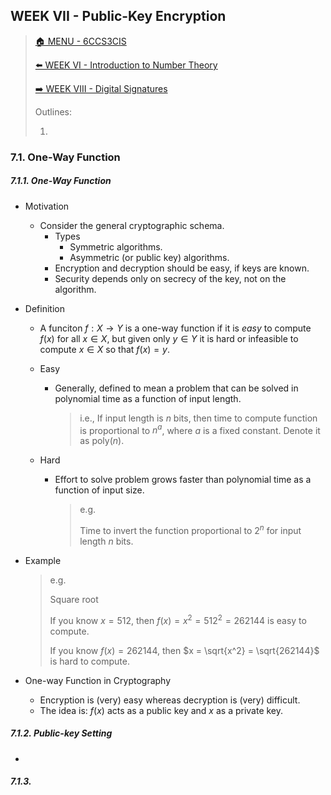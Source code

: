 ## WEEK VII - Public-Key Encryption

>[🏠 MENU - 6CCS3CIS](year3/6ccs3cis.md)
>
>[⬅️ WEEK VI - Introduction to Number Theory](year3/6ccs3cis/w6.md)
>
>[➡️ WEEK VIII - Digital Signatures](year3/6ccs3cis/w8.md)
>
>Outlines:
>
>1. 

### 7.1. One-Way Function

##### 7.1.1. One-Way Function

- Motivation
  - Consider the general cryptographic schema.
    - Types
      - Symmetric algorithms.
      - Asymmetric (or public key) algorithms. 
    - Encryption and decryption should be easy, if keys are known.
    - Security depends only on secrecy of the key, not on the algorithm.
- Definition
  - A funciton $f: X \to Y$ is a one-way function if it is *easy* to compute $f(x)$ for all $x \in X$, but given only $y \in Y$ it is hard or infeasible to compute $x \in X$ so that $f(x) = y$.

  - Easy

    - Generally, defined to mean a problem that can be solved in polynomial time as a function of input length. 

      > i.e.,  If input length is $n$ bits, then time to compute function is proportional to $n^a$, where $a$ is a fixed constant. Denote it as $\text{poly}(n)$.

  - Hard

    - Effort to solve problem grows faster than polynomial time as a function of input size.

      > e.g.
      >
      > Time to invert the function proportional to $2^n$ for input length $n$ bits.

- Example

  > e.g.
  >
  > Square root
  >
  > If you know $x=512$, then $f(x)= x^2 = 512^2 = 262144$ is easy to compute.
  >
  > If you know $f(x) = 262144$, then $x = \sqrt{x^2} = \sqrt{262144}$ is hard to compute. 

- One-way Function in Cryptography

  - Encryption is (very) easy whereas decryption is (very) difficult.
  - The idea is: $f(x)$ acts as a public key and $x$ as a private key.

##### 7.1.2. Public-key Setting

- 



##### 7.1.3. 